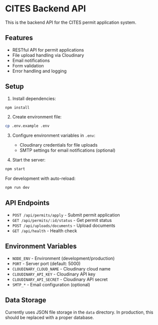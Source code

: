 
# CITES Backend API

This is the backend API for the CITES permit application system.

## Features

- RESTful API for permit applications
- File upload handling via Cloudinary
- Email notifications
- Form validation
- Error handling and logging

## Setup

1. Install dependencies:
```bash
npm install
```

2. Create environment file:
```bash
cp .env.example .env
```

3. Configure environment variables in `.env`:
   - Cloudinary credentials for file uploads
   - SMTP settings for email notifications (optional)

4. Start the server:
```bash
npm start
```

For development with auto-reload:
```bash
npm run dev
```

## API Endpoints

- `POST /api/permits/apply` - Submit permit application
- `GET /api/permits/:id/status` - Get permit status
- `POST /api/uploads/documents` - Upload documents
- `GET /api/health` - Health check

## Environment Variables

- `NODE_ENV` - Environment (development/production)
- `PORT` - Server port (default: 5000)
- `CLOUDINARY_CLOUD_NAME` - Cloudinary cloud name
- `CLOUDINARY_API_KEY` - Cloudinary API key
- `CLOUDINARY_API_SECRET` - Cloudinary API secret
- `SMTP_*` - Email configuration (optional)

## Data Storage

Currently uses JSON file storage in the `data` directory. In production, this should be replaced with a proper database.

